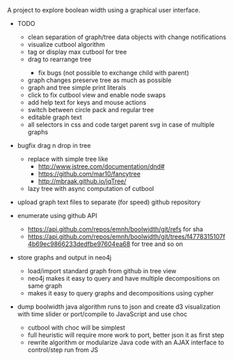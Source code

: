 A project to explore boolean width using a graphical user interface.

<div id="todo">
    <ul>
        <li>TODO</li>
        <ul>
        <li>clean separation of graph/tree data objects with change notifications</li>
        <li>visualize cutbool algorithm</li>
        <li>tag or display max cutbool for tree</li>
        <li>drag to rearrange tree</li>
            <ul>
                <li>fix bugs (not possible to exchange child with parent)</li>
            </ul>
        <li>graph changes preserve tree as much as possible</li>
        <li>graph and tree simple print literals</li>
        <li>click to fix cutbool view and enable node swaps</li>
        <li>add help text for keys and mouse actions</li>
        <li>switch between circle pack and regular tree</li>
        <li>editable graph text</li>
        <li>all selectors in css and code target parent svg in case of multiple graphs</li>
        </ul>
    </ul>
</div>

- bugfix drag n drop in tree
  - replace with simple tree like
    - http://www.jstree.com/documentation/dnd#
    - https://github.com/mar10/fancytree
    - http://mbraak.github.io/jqTree/
  - lazy tree with async computation of cutbool

- upload graph text files to separate (for speed) github repository
 - enumerate using github API
   - https://api.github.com/repos/emnh/boolwidth/git/refs for sha
   - https://api.github.com/repos/emnh/boolwidth/git/trees/f4778315107f4b69ec9866233dedfbe97604ea68 for tree and so on

- store graphs and output in neo4j
  - load/import standard graph from github in tree view
  - neo4j makes it easy to query and have multiple decompositions on same graph
  - makes it easy to query graphs and decompositions using cypher

- dump boolwidth java algorithm runs to json and create d3 visualization with time slider or port/compile to JavaScript and use choc
  - cutbool with choc will be simplest
  - full heuristic will require more work to port, better json it as first step
  - rewrite algorithm or modularize Java code with an AJAX interface to control/step run from JS
